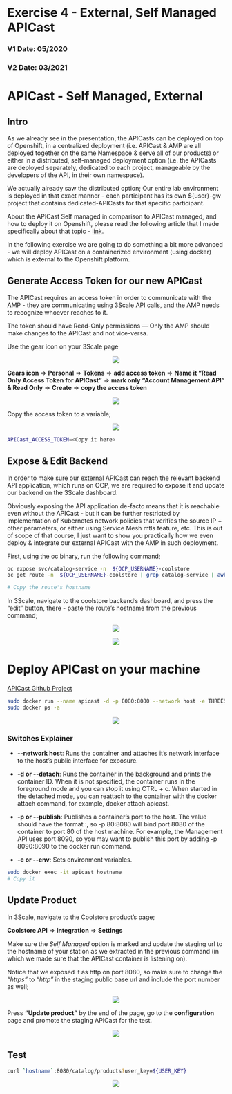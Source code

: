 # Exercise 4 - External, Self Managed APICast
### V1 Date: 05/2020
### V2 Date: 03/2021

# APICast - Self Managed, External 
## Intro
As we already see in the presentation, the APICasts can be deployed on top of Openshift, in a centralized deployment (i.e. APICast & AMP are all deployed together on the same Namespace & serve all of our products) or either in a distributed, self-managed deployment option (i.e. the APICasts are deployed separately, dedicated to each project, manageable by the developers of the API, in their own namespace).

We actually already saw the distributed option; Our entire lab environment is deployed in that exact manner - each participant has its own ${user}-gw project that contains dedicated-APICasts for that specific participant.   

About the APICast Self managed in comparison to APICast managed, and how to deploy it on Openshift, please read the following article that I made specifically about that topic - [link](https://medium.com/@tamber/3scale-mini-guide-apicast-self-managed-for-on-premise-deployments-e2ef53313c8).

In the following exercise we are going to do something a bit more advanced - we will deploy APICast on a containerized environment (using docker) which is external to the Openshift platform.   

## Generate Access Token for our new APICast
The APICast requires an access token in order to communicate with the AMP - they are communicating using 3Scale API calls, and the AMP needs to recognize whoever reaches to it.

The token should have Read-Only permissions — Only the AMP should make changes to the APICast and not vice-versa.

Use the gear icon on your 3Scale page 

<p align="center">
  <img src="https://user-images.githubusercontent.com/60185557/114509599-5ef5bb00-9c3e-11eb-975d-70a143d47a0f.png">
</p>

**Gears icon** ⇒ **Personal** ⇒ **Tokens** ⇒ **add access token** ⇒ **Name it “Read Only Access Token for APICast”** ⇒  **mark only “Account Management API” & Read Only** ⇒ **Create** ⇒ **copy the access token**


<p align="center">
  <img src="https://user-images.githubusercontent.com/60185557/114509773-995f5800-9c3e-11eb-920e-25e858eb102b.png">
</p>

Copy the access token to a variable;

<p align="center">
  <img src="https://user-images.githubusercontent.com/60185557/114509995-d4618b80-9c3e-11eb-8549-53f204b95af5.png">
</p>

```bash
APICast_ACCESS_TOKEN=<Copy it here>
```

## Expose & Edit Backend
In order to make sure our external APICast can reach the relevant backend API application, which runs on OCP, we are required to expose it and update our backend on the 3Scale dashboard. 

Obviously exposing the API application de-facto means that it is reachable even without the APICast - but it can be further restricted by implementation of Kubernetes network policies that verifies the source IP + other parameters, or either using Service Mesh mtls feature, etc.  This is out of scope of that course, I just want to show you practically how we even deploy & integrate our external APICast with the AMP in such deployment.

First, using the oc binary, run the following command;
```bash
oc expose svc/catalog-service -n  ${OCP_USERNAME}-coolstore
oc get route -n  ${OCP_USERNAME}-coolstore | grep catalog-service | awk '{print $2}'

# Copy the route's hostname
```

In 3Scale, navigate to the coolstore backend’s dashboard, and press the “edit” button, there - paste the route’s hostname from the previous command; 

<p align="center">
  <img src="https://user-images.githubusercontent.com/60185557/114510284-27d3d980-9c3f-11eb-8e1f-5853e43fa920.png">
</p>

<p align="center">
  <img src="https://user-images.githubusercontent.com/60185557/114510401-505bd380-9c3f-11eb-9092-119b18358f1c.png">
</p>


# Deploy APICast on your machine
[APICast Github Project](https://github.com/3scale/APIcast)

```bash
sudo docker run --name apicast -d -p 8080:8080 --network host -e THREESCALE_PORTAL_ENDPOINT=https://${APICast_ACCESS_TOKEN}@${API_URL} quay.io/3scale/apicast:master
sudo docker ps -a
```

<p align="center">
  <img src="https://user-images.githubusercontent.com/60185557/114510962-fb6c8d00-9c3f-11eb-873c-05c867d4e079.png">
</p>

### Switches Explainer
* **--network host**: Runs the container and attaches it’s network interface to the host’s public interface for exposure.
* **-d or --detach**: Runs the container in the background and prints the container ID. When it is not specified, the container runs in the foreground mode and you can stop it using CTRL + c. When started in the detached mode, you can reattach to the container with the docker attach command, for example, docker attach apicast.
 
* **-p or --publish**: Publishes a container’s port to the host. The value should have the format <host port="">:<container port="">, so -p 80:8080 will bind port 8080 of the container to port 80 of the host machine. For example, the Management API uses port 8090, so you may want to publish this port by adding -p 8090:8090 to the docker run command.
 
* **-e or --env**: Sets environment variables.

```bash
sudo docker exec -it apicast hostname
# Copy it 
```

## Update Product
In 3Scale, navigate to the Coolstore product’s page;

**Coolstore API** ⇒ **Integration** ⇒ **Settings**

Make sure the *Self Managed* option is marked and update the staging url to the hostname of your station as we extracted in the previous command (in which we made sure that the APICast container is listening on).

Notice that we exposed it as http on port 8080, so make sure to change the *“https”* to *“http”* in the staging public base url and include the port number as well; 

<p align="center">
  <img src="https://user-images.githubusercontent.com/60185557/114511579-c3b21500-9c40-11eb-8f3c-257ff810bb55.png">
</p>

Press **“Update product”** by the end of the page, go to the **configuration** page and promote the staging APICast for the test. 

<p align="center">
  <img src="https://user-images.githubusercontent.com/60185557/114511807-0ecc2800-9c41-11eb-8207-9cf0da2dc30b.png">
</p>

## Test

```bash
curl `hostname`:8080/catalog/products?user_key=${USER_KEY}
```
<p align="center">
  <img src="https://user-images.githubusercontent.com/60185557/114511954-3a4f1280-9c41-11eb-84ab-a9b292abee28.png">
</p>


